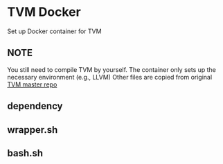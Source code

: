 # TVM Docker

Set up Docker container for TVM

## NOTE

You still need to compile TVM by yourself. The container only sets up the necessary environment (e.g., LLVM)
Other files are copied from original [TVM master repo](https://github.com/apache/incubator-tvm/tree/master/docker)

## dependency

## wrapper.sh

## bash.sh